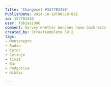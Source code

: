 ```yaml
---
Title: 'Changeset #157703430'
PublishDate: 2024-10-10T08:28:08Z
id: 157703430
user: Tobias1996
comment: Survey whether benches have backrests
created_by: StreetComplete 59.2
tags:
- Montenegro
- Budva
- Kotor
- Cetinje
- Tivat
- Bar
- Podgorica
- Nikšić

---
```

